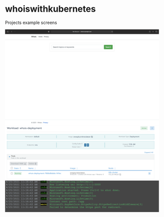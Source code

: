 # whoiswithkubernetes
Projects example screens 

![Image of Yaktocat](https://github.com/1enesplus/whoiswithkubernetes/blob/main/Screenshot.png)
![Image of Yaktocat](https://github.com/1enesplus/whoiswithkubernetes/blob/main/Screenshot2.png)
![Image of Yaktocat](https://github.com/1enesplus/whoiswithkubernetes/blob/main/Screenshot3.png)

